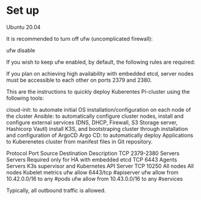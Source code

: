 # Set up

Ubuntu 20.04

It is recommended to turn off ufw (uncomplicated firewall):

ufw disable

If you wish to keep ufw enabled, by default, the following rules are required:

If you plan on achieving high availability with embedded etcd, server nodes must be accessible to each other on ports 2379 and 2380.

This are the instructions to quickly deploy Kuberentes Pi-cluster using the following tools:

cloud-init: to automate initial OS installation/configuration on each node of the cluster
Ansible: to automatically configure cluster nodes, install and configure external services (DNS, DHCP, Firewall, S3 Storage server, Hashicorp Vautl) install K3S, and bootstraping cluster through installation and configuration of ArgoCD
Argo CD: to automatically deploy Applications to Kuberenetes cluster from manifest files in Git repository.


Protocol	Port	Source	Destination	Description
TCP	2379-2380	Servers	Servers	Required only for HA with embedded etcd
TCP	6443	Agents	Servers	K3s supervisor and Kubernetes API Server
TCP	10250	All nodes	All nodes	Kubelet metrics
ufw allow 6443/tcp #apiserver
ufw allow from 10.42.0.0/16 to any #pods
ufw allow from 10.43.0.0/16 to any #services


Typically, all outbound traffic is allowed.